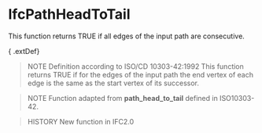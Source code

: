 # IfcPathHeadToTail

This function returns TRUE if all edges of the input path are consecutive.<!-- end of definition -->

{ .extDef}
> NOTE  Definition according to ISO/CD 10303-42:1992
> This function returns TRUE if for the edges of the input path the end vertex of each edge is the same as the start vertex of its successor.

> NOTE  Function adapted from **path_head_to_tail** defined in ISO10303-42.

> HISTORY  New function in IFC2.0
